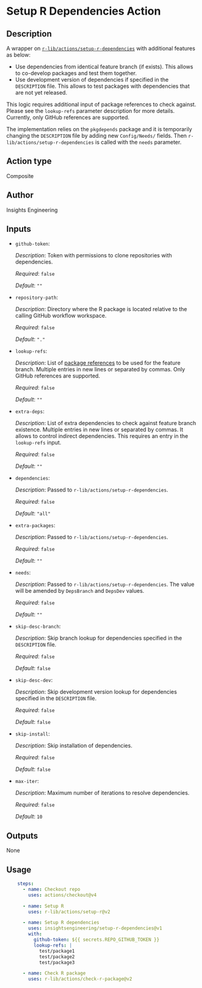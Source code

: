 # Setup R Dependencies Action

## Description

A wrapper on [`r-lib/actions/setup-r-dependencies`](https://github.com/r-lib/actions/tree/v2-branch/setup-r-dependencies) with additional features as below:

- Use dependencies from identical feature branch (if exists). This allows to co-develop packages and test them together.
- Use development version of dependencies if specified in the `DESCRIPTION` file. This allows to test packages with dependencies that are not yet released.

This logic requires additional input of package references to check against. Please see the `lookup-refs` parameter description for more details. Currently, only GitHub references are supported.

The implementation relies on the `pkgdepends` package and it is temporarily changing the `DESCRIPTION` file by adding new `Config/Needs/` fields. Then `r-lib/actions/setup-r-dependencies` is called with the `needs` parameter.

## Action type
Composite

## Author
Insights Engineering

## Inputs
* `github-token`:

  _Description_: Token with permissions to clone repositories with dependencies.

  _Required_: `false`

  _Default_: `""`

* `repository-path`:

  _Description_: Directory where the R package is located relative to the calling GitHub workflow workspace.

  _Required_: `false`

  _Default_: `"."`

* `lookup-refs`:

    _Description_: List of [package references](https://r-lib.github.io/pkgdepends/reference/pkg_refs.html) to be used for the feature branch. Multiple entries in new lines or separated by commas. Only GitHub references are supported.

    _Required_: `false`

    _Default_: `""`

* `extra-deps`:

    _Description_: List of extra dependencies to check against feature branch existence. Multiple entries in new lines or separated by commas. It allows to control indirect dependencies. This requires an entry in the `lookup-refs` input.

    _Required_: `false`

    _Default_: `""`

* `dependencies`:

    _Description_: Passed to `r-lib/actions/setup-r-dependencies`.

    _Required_: `false`

    _Default_: `"all"`

* `extra-packages`:

    _Description_: Passed to `r-lib/actions/setup-r-dependencies`.

    _Required_: `false`

    _Default_: `""`

* `needs`:

    _Description_: Passed to `r-lib/actions/setup-r-dependencies`. The value will be amended by `DepsBranch` and `DepsDev` values.

    _Required_: `false`

    _Default_: `""`

* `skip-desc-branch`:

    _Description_: Skip branch lookup for dependencies specified in the `DESCRIPTION` file.

    _Required_: `false`

    _Default_: `false`

* `skip-desc-dev`:

    _Description_: Skip development version lookup for dependencies specified in the `DESCRIPTION` file.

    _Required_: `false`

    _Default_: `false`

* `skip-install`:

    _Description_: Skip installation of dependencies.

    _Required_: `false`

    _Default_: `false`

* `max-iter`:

    _Description_: Maximum number of iterations to resolve dependencies.

    _Required_: `false`

    _Default_: `10`


## Outputs

None

## Usage

```yaml
    steps:
      - name: Checkout repo
        uses: actions/checkout@v4

      - name: Setup R
        uses: r-lib/actions/setup-r@v2

      - name: Setup R dependencies
        uses: insightsengineering/setup-r-dependencies@v1
        with:
          github-token: ${{ secrets.REPO_GITHUB_TOKEN }}
          lookup-refs: |
            test/package1
            test/package2
            test/package3

      - name: Check R package
        uses: r-lib/actions/check-r-package@v2
```

